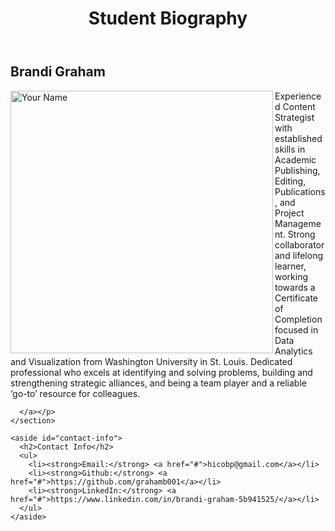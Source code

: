 <!DOCTYPE html>

<!-- CSS Stylesheets with Relative Paths -->

<html lang="en-us">
<head>
  <meta charset="UTF-8">
  <title>CSS Stylesheets with Relative Paths</title>

  <!-- This line is money! It points your HTML to the CSS file. -->
  <!-- Notice the "relative" pathway? It matches a file inside our current directory's "assets" folder. Open it to see our style rules. -->
  <link rel="stylesheet" type="text/css" href="style.css">
</head>

<body>

  <header>
    <h1>Student Biography</h1>
  </header>

  <main class="container">
    <section id="main-bio">
      <section id="figure">
        <h2 id="bio-name">Brandi Graham</h2>
        <img id="bio-image" src="https://scontent-ort2-2.xx.fbcdn.net/v/t1.0-9/32240366_10101260914294802_2664610560980549632_n.jpg?_nc_cat=0&oh=1a8225bf3b4cff4b1239c96f6b852ea6&oe=5BED2CED" alt="Your Name" height="420" align = "left">
      </section>
      <p>Experienced Content Strategist with established skills in Academic Publishing, Editing, Publications, and Project Management. Strong collaborator and lifelong learner, working towards a Certificate of Completion focused in Data Analytics and Visualization from Washington University in St. Louis. Dedicated professional who excels at identifying and solving problems, building and strengthening strategic alliances, and being a team player and a reliable ‘go-to’ resource for colleagues.

      </a></p>
    </section>

    <aside id="contact-info">
      <h2>Contact Info</h2>
      <ul>
        <li><strong>Email:</strong> <a href="#">hicobp@gmail.com</a></li>
        <li><strong>Github:</strong> <a href="#">https://github.com/grahamb001</a></li>
        <li><strong>LinkedIn:</strong> <a href="#">https://www.linkedin.com/in/brandi-graham-5b941525/</a></li>
      </ul>
    </aside>
  </main>

</body>

</html>
